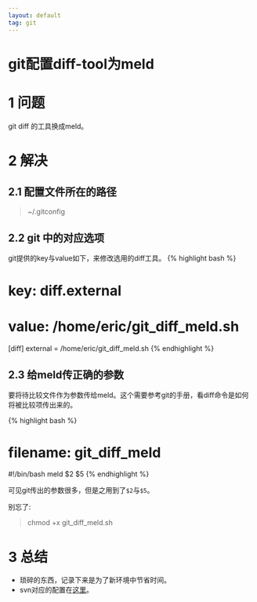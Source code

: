 ```yaml
---
layout: default
tag: git
---
```


git配置diff-tool为meld
=====

1 问题
====

git diff 的工具换成meld。

2 解决
====

2.1 配置文件所在的路径
------------------

> ~/.gitconfig

2.2 git 中的对应选项
----------------

git提供的key与value如下，来修改选用的diff工具。
{% highlight bash %}	
# key: diff.external
# value: /home/eric/git_diff_meld.sh
[diff]
	external = /home/eric/git_diff_meld.sh
{% endhighlight %}

2.3 给meld传正确的参数
------------------
要将待比较文件作为参数传给meld。这个需要参考git的手册，看diff命令是如何将被比较项传出来的。

{% highlight bash %}
# filename: git_diff_meld
#!/bin/bash
meld $2 $5
{% endhighlight %}

可见git传出的参数很多，但是之用到了`$2`与`$5`。

别忘了:
> chmod +x git\_diff\_meld.sh

3 总结
====

- 琐碎的东西，记录下来是为了新环境中节省时间。
- svn对应的配置在[这里][1]。


[1]: http://xueyayang.github.io/2014/06/23/svn%E9%85%8D%E7%BD%AEdiff-tool%E4%B8%BAmeld.html

